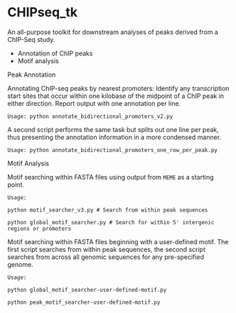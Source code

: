 CHIPseq_tk
=========

An all-purpose toolkit for downstream analyses of peaks derived from a ChIP-Seq study.

* Annotation of ChIP peaks 
* Motif analysis

Peak Annotation

Annotating ChIP-seq peaks by nearest promoters: Identify any transcription start sites 
that occur within one kilobase of the midpoint of a ChIP peak in either direction. 
Report output with one annotation per line. 

`Usage: python annotate_bidirectional_promoters_v2.py `

A second script performs the same task but splits out one line per peak, thus 
presenting the annotation information in a more condensed manner. 

`Usage: python annotate_bidirectional_promoters_one_row_per_peak.py`

Motif Analysis 

Motif searching within FASTA files using output from `MEME` as a starting point.

`Usage: `

`python motif_searcher_v3.py # Search from within peak sequences`

`python global_motif_searcher.py # Search for within 5' intergenic regions or promoters`

Motif searching within FASTA files beginning with a user-defined motif. The first script searches from within peak sequences, the second script searches from across all genomic sequences for any pre-specified genome.

`Usage: `

`python global_motif_searcher-user-defined-motif.py`

`python peak_motif_searcher-user-defined-motif.py`

